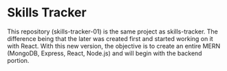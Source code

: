 # Skills Tracker

This repository (skills-tracker-01) is the same project as skills-tracker. The difference being that the later was created first and started working on it with React. With this new version, the objective is to create an entire MERN (MongoDB, Express, React, Node.js) and will begin with the backend portion.
